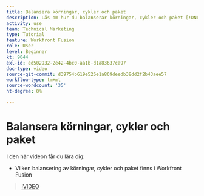 ```yaml
---
title: Balansera körningar, cykler och paket
description: Läs om hur du balanserar körningar, cykler och paket [!DNL Adobe Workfront Fusion].
activity: use
team: Technical Marketing
type: Tutorial
feature: Workfront Fusion
role: User
level: Beginner
kt: 9044
exl-id: ed502932-2e42-4bc0-aa1b-d1a83637ca97
doc-type: video
source-git-commit: d39754b619e526e1a869deedb38dd2f2b43aee57
workflow-type: tm+mt
source-wordcount: '35'
ht-degree: 0%

---
```


# Balansera körningar, cykler och paket

I den här videon får du lära dig:

* Vilken balansering av körningar, cykler och paket finns i Workfront Fusion

>[!VIDEO](https://video.tv.adobe.com/v/335285/?quality=12)
